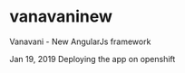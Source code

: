 vanavaninew
===========

Vanavani - New AngularJs framework

Jan 19, 2019
Deploying the app on openshift
